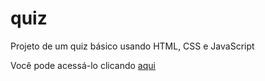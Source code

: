 # quiz
 Projeto de um quiz básico usando HTML, CSS e JavaScript 

 Você pode acessá-lo clicando [aqui](https://edusoaresrz.github.io/quiz/)
